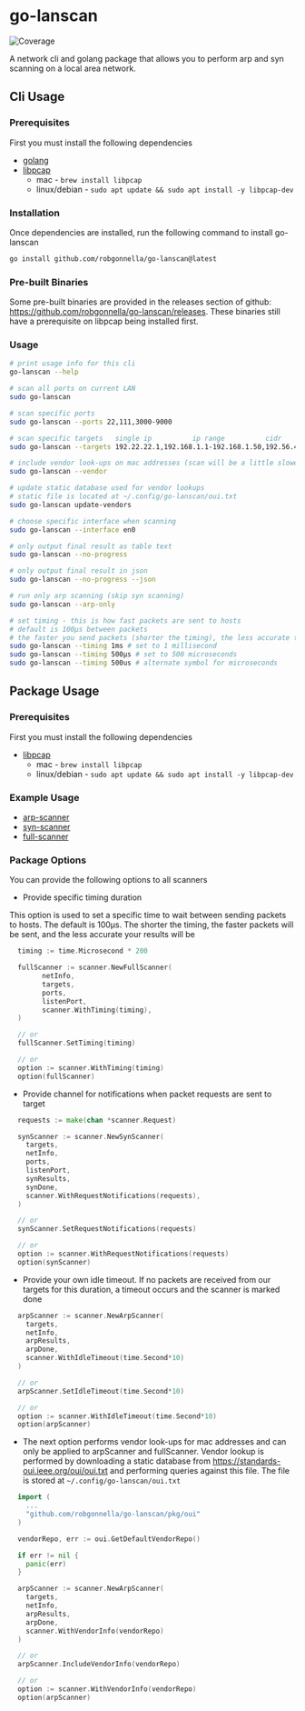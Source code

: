 # go-lanscan
![Coverage](https://img.shields.io/badge/Coverage-92.6%25-brightgreen)

A network cli and golang package that allows you to perform arp and syn
scanning on a local area network.

## Cli Usage

### Prerequisites

First you must install the following dependencies

- [golang]
- [libpcap]
  - mac - `brew install libpcap`
  - linux/debian - `sudo apt update && sudo apt install -y libpcap-dev`

### Installation

Once dependencies are installed, run the following command to install go-lanscan

```bash
go install github.com/robgonnella/go-lanscan@latest
```

### Pre-built Binaries

Some pre-built binaries are provided in the releases section of github:
https://github.com/robgonnella/go-lanscan/releases. These binaries still have
a prerequisite on libpcap being installed first.

### Usage

```bash
# print usage info for this cli
go-lanscan --help

# scan all ports on current LAN
sudo go-lanscan

# scan specific ports
sudo go-lanscan --ports 22,111,3000-9000

# scan specific targets   single ip          ip range          cidr
sudo go-lanscan --targets 192.22.22.1,192.168.1.1-192.168.1.50,192.56.42.1/24

# include vendor look-ups on mac addresses (scan will be a little slower)
sudo go-lanscan --vendor

# update static database used for vendor lookups
# static file is located at ~/.config/go-lanscan/oui.txt
sudo go-lanscan update-vendors

# choose specific interface when scanning
sudo go-lanscan --interface en0

# only output final result as table text
sudo go-lanscan --no-progress

# only output final result in json
sudo go-lanscan --no-progress --json

# run only arp scanning (skip syn scanning)
sudo go-lanscan --arp-only

# set timing - this is how fast packets are sent to hosts
# default is 100µs between packets
# the faster you send packets (shorter the timing), the less accurate the results will be
sudo go-lanscan --timing 1ms # set to 1 millisecond
sudo go-lanscan --timing 500µs # set to 500 microseconds
sudo go-lanscan --timing 500us # alternate symbol for microseconds
```

## Package Usage

### Prerequisites

First you must install the following dependencies

- [libpcap]
  - mac - `brew install libpcap`
  - linux/debian - `sudo apt update && sudo apt install -y libpcap-dev`

### Example Usage

- [arp-scanner](./examples/arp/arpscan.go)
- [syn-scanner](./examples/syn/synscan.go)
- [full-scanner](./examples/full/fullscan.go)

### Package Options

You can provide the following options to all scanners

- Provide specific timing duration

This option is used to set a specific time to wait between sending packets
to hosts. The default is 100µs. The shorter the timing, the faster packets
will be sent, and the less accurate your results will be

```go
  timing := time.Microsecond * 200

  fullScanner := scanner.NewFullScanner(
		netInfo,
		targets,
		ports,
		listenPort,
		scanner.WithTiming(timing),
  )

  // or
  fullScanner.SetTiming(timing)

  // or
  option := scanner.WithTiming(timing)
  option(fullScanner)
```

- Provide channel for notifications when packet requests are sent to target

```go
  requests := make(chan *scanner.Request)

  synScanner := scanner.NewSynScanner(
    targets,
    netInfo,
    ports,
    listenPort,
    synResults,
    synDone,
    scanner.WithRequestNotifications(requests),
  )

  // or
  synScanner.SetRequestNotifications(requests)

  // or
  option := scanner.WithRequestNotifications(requests)
  option(synScanner)
```

- Provide your own idle timeout. If no packets are received from our targets
  for this duration, a timeout occurs and the scanner is marked done

```go
  arpScanner := scanner.NewArpScanner(
    targets,
    netInfo,
    arpResults,
    arpDone,
    scanner.WithIdleTimeout(time.Second*10)
  )

  // or
  arpScanner.SetIdleTimeout(time.Second*10)

  // or
  option := scanner.WithIdleTimeout(time.Second*10)
  option(arpScanner)
```

- The next option performs vendor look-ups for mac addresses and can only be
applied to arpScanner and fullScanner. Vendor lookup is performed by downloading
a static database from https://standards-oui.ieee.org/oui/oui.txt and performing
queries against this file. The file is stored at `~/.config/go-lanscan/oui.txt`

```go
  import (
    ...
    "github.com/robgonnella/go-lanscan/pkg/oui"
  )

  vendorRepo, err := oui.GetDefaultVendorRepo()

  if err != nil {
    panic(err)
  }

  arpScanner := scanner.NewArpScanner(
    targets,
    netInfo,
    arpResults,
    arpDone,
    scanner.WithVendorInfo(vendorRepo)
  )

  // or
  arpScanner.IncludeVendorInfo(vendorRepo)

  // or
  option := scanner.WithVendorInfo(vendorRepo)
  option(arpScanner)
```

[golang]:  https://go.dev/doc/install
[libpcap]: https://github.com/the-tcpdump-group/libpcap
